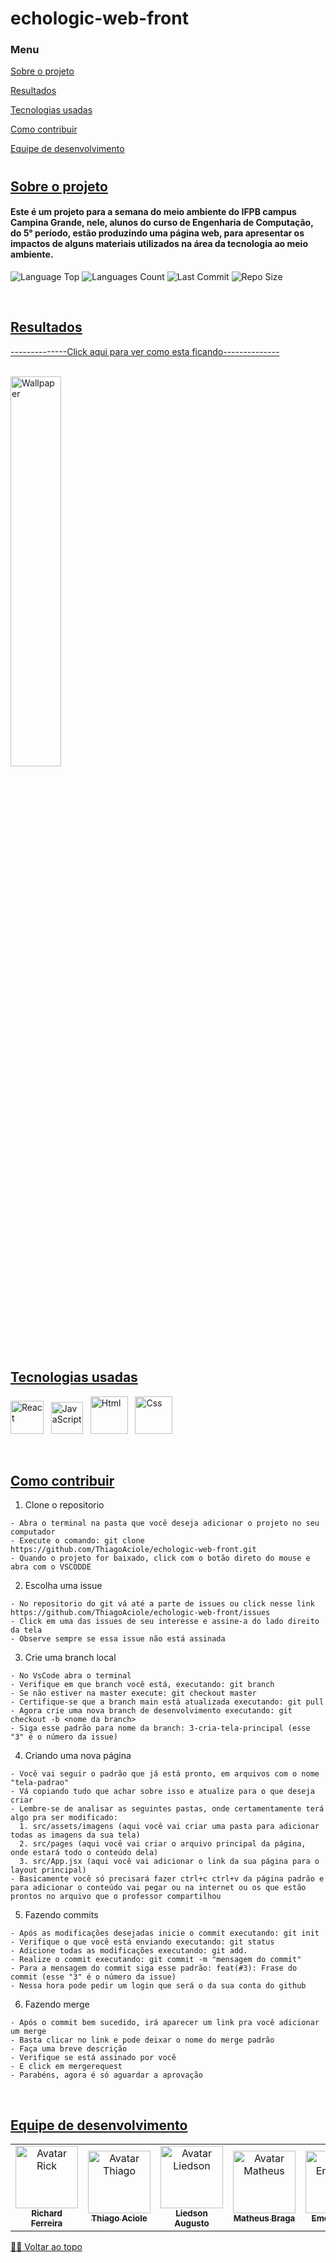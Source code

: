 <div align="left">
  
# echologic-web-front

### Menu
[Sobre o projeto](#sobre-o-projeto)
  
[Resultados](#resultados)
  
[Tecnologias usadas](#tecnologias-usadas)
  
[Como contribuir](#como-contribuir)
  
[Equipe de desenvolvimento](#equipe-de-desenvolvimento)

#
  
## [Sobre o projeto](#sobre-o-projeto)
<h4> 
Este é um projeto para a semana do meio ambiente do IFPB campus Campina Grande, nele, alunos do curso de Engenharia de Computação, do 5° período, estão produzindo uma página web, para apresentar os impactos de alguns materiais utilizados na área da tecnologia ao meio ambiente.
</h4>    
   
   
<p>
<!-- Image Shields -->
<img  alt="Language Top"  src="https://img.shields.io/github/languages/top/ThiagoAciole/echologic-web-front">
<img  alt="Languages Count"  src="https://img.shields.io/github/languages/count/ThiagoAciole/echologic-web-front">
<img  alt="Last Commit"  src="https://img.shields.io/github/last-commit/ThiagoAciole/echologic-web-front">
<img  alt="Repo Size"  src="https://img.shields.io/github/repo-size/ThiagoAciole/echologic-web-front">
</a>
</p>
<br>


## [Resultados](#resultados)

<a href="https://echologic.online/">--------------Click aqui para ver como esta ficando--------------</a>
<br><br>

<img  alt="Wallpaper"  src="https://media.discordapp.net/attachments/968556969428418650/1110307711616307230/1.png?" width="40%">

<br>

## [Tecnologias usadas](#tecnologias-usadas)

<img src="https://gitlab.com/uploads/-/system/project/avatar/31182514/logo-react-icon.png" alt="React" width="53"> &nbsp;
<img src="https://logodownload.org/wp-content/uploads/2022/04/javascript-logo-4.png" alt="JavaScript" width="51"> &nbsp;
<img src="https://cdn.pixabay.com/photo/2017/08/05/11/16/logo-2582748_1280.png" alt="Html" width="60"> &nbsp;
<img src="https://cdn.pixabay.com/photo/2017/08/05/11/16/logo-2582747_1280.png" alt="Css" width="60"> &nbsp;

<br>

## [Como contribuir](#como-contribuir)

  1. Clone o repositorio
  
    - Abra o terminal na pasta que você deseja adicionar o projeto no seu computador
    - Execute o comando: git clone https://github.com/ThiagoAciole/echologic-web-front.git
    - Quando o projeto for baixado, click com o botão direto do mouse e abra com o VSCODDE
    
  2. Escolha uma issue
  
    - No repositorio do git vá até a parte de issues ou click nesse link https://github.com/ThiagoAciole/echologic-web-front/issues
    - Click em uma das issues de seu interesse e assine-a do lado direito da tela
    - Observe sempre se essa issue não está assinada
    
  3. Crie uma branch local
  
    - No VsCode abra o terminal
    - Verifique em que branch você está, executando: git branch
    - Se não estiver na master execute: git checkout master
    - Certifique-se que a branch main está atualizada executando: git pull
    - Agora crie uma nova branch de desenvolvimento executando: git checkout -b <nome da branch>
    - Siga esse padrão para nome da branch: 3-cria-tela-principal (esse "3" é o número da issue)

  4. Criando uma nova página
  
    - Você vai seguir o padrão que já está pronto, em arquivos com o nome "tela-padrao"
    - Vá copiando tudo que achar sobre isso e atualize para o que deseja criar
    - Lembre-se de analisar as seguintes pastas, onde certamentamente terá algo pra ser modificado:
      1. src/assets/imagens (aqui você vai criar uma pasta para adicionar todas as imagens da sua tela)
      2. src/pages (aqui você vai criar o arquivo principal da página, onde estará todo o conteúdo dela)
      3. src/App.jsx (aqui você vai adicionar o link da sua página para o layout principal)
    - Basicamente você só precisará fazer ctrl+c ctrl+v da página padrão e para adicionar o conteúdo vai pegar ou na internet ou os que estão prontos no arquivo que o professor compartilhou
    
  5. Fazendo commits
  
    - Após as modificações desejadas inicie o commit executando: git init
    - Verifique o que você está enviando executando: git status
    - Adicione todas as modificações executando: git add.
    - Realize o commit executando: git commit -m "mensagem do commit"
    - Para a mensagem do commit siga esse padrão: feat(#3): Frase do commit (esse "3" é o número da issue)
    - Nessa hora pode pedir um login que será o da sua conta do github
  
  6. Fazendo merge
  
    - Após o commit bem sucedido, irá aparecer um link pra você adicionar um merge
    - Basta clicar no link e pode deixar o nome do merge padrão
    - Faça uma breve descrição
    - Verifique se está assinado por você
    - E click em mergerequest
    - Parabéns, agora é só aguardar a aprovação
   

<br>

## [Equipe de desenvolvimento](#equipe-de-desenvolvimento)

<table>
  <tr>
    <td align="center">
      <a href="https://github.com/RickFerreira">
        <img src="https://avatars.githubusercontent.com/u/40415279?v=4" width="100px;" alt="Avatar Rick"/><br>
        <sub>
          <b>Richard Ferreira</b>
        </sub>
      </a>
    </td>
    <td align="center">
      <a href="https://github.com/ThiagoAciole">
        <img src="https://avatars.githubusercontent.com/u/64097786?v=4" width="100px;" alt="Avatar Thiago"/><br>
        <sub>
          <b>Thiago Aciole</b>
        </sub>
      </a>
    </td>
    <td align="center">
      <a href="https://github.com/https://github.com/LiedsonAugusto">
        <img src="https://avatars.githubusercontent.com/u/93728229?v=4" width="100px;" alt="Avatar Liedson"/><br>
        <sub>
          <b>Liedson Augusto</b>
        </sub>
      </a>
    </td>
    <td align="center">
      <a href="https://github.com/mateusbrga">
        <img src="https://avatars.githubusercontent.com/u/93921419?v=4" width="100px;" alt="Avatar Matheus"/><br>
        <sub>
          <b>Matheus Braga</b>
        </sub>
      </a>
    </td>
    <td align="center">
      <a href="https://github.com/emersonianb">
        <img src="https://avatars.githubusercontent.com/u/90874749?v=4" width="100px;" alt="Avatar Emerson"/><br>
        <sub>
          <b>Emerson Ian</b>
        </sub>
      </a>
    </td>
    <td align="center">
      <a href="https://github.com/ynnayron">
        <img src="https://avatars.githubusercontent.com/u/93790229?v=4" width="100px;" alt="Avatar Emerson"/><br>
        <sub>
          <b>Emerson Ian</b>
        </sub>
      </a>
    </td>
     <td align="center">
      <a href="https://github.com/IvyssonUchoa">
        <img src="https://avatars.githubusercontent.com/u/87623117?v=4" width="100px;" alt="Avatar Ivysson"/><br>
        <sub>
          <b>Ivysson Uchoa</b>
        </sub>
      </a>
    </td>
  </tr>
</table>

[☝🏽 Voltar ao topo](#echologic-web-front)<br>

</div>

